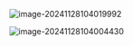 ![image-20241128104019992](https://tc8483.oss-cn-beijing.aliyuncs.com/image/image-20241128104019992.png)

![image-20241128104004430](https://tc8483.oss-cn-beijing.aliyuncs.com/image/image-20241128104004430.png)